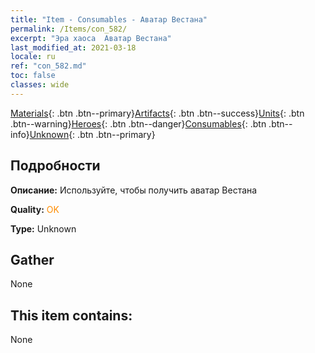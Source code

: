 ```yaml
---
title: "Item - Consumables - Аватар Вестана"
permalink: /Items/con_582/
excerpt: "Эра хаоса  Аватар Вестана"
last_modified_at: 2021-03-18
locale: ru
ref: "con_582.md"
toc: false
classes: wide
---
```

 [Materials](/ru/Items/){: .btn .btn--primary}[Artifacts](/ru/Items/Artifacts/){: .btn .btn--success}[Units](/ru/Items/Units/){: .btn .btn--warning}[Heroes](/ru/Items/Heroes/){: .btn .btn--danger}[Consumables](/ru/Items/Consumables/){: .btn .btn--info}[Unknown](/ru/Items/Unknown/){: .btn .btn--primary}

## Подробности
 **Описание:** Используйте, чтобы получить аватар Вестана

 **Quality:** <span style="color: #FF8C00">OK</span>

 **Type:** Unknown

## Gather

  None

## This item contains:

  None

